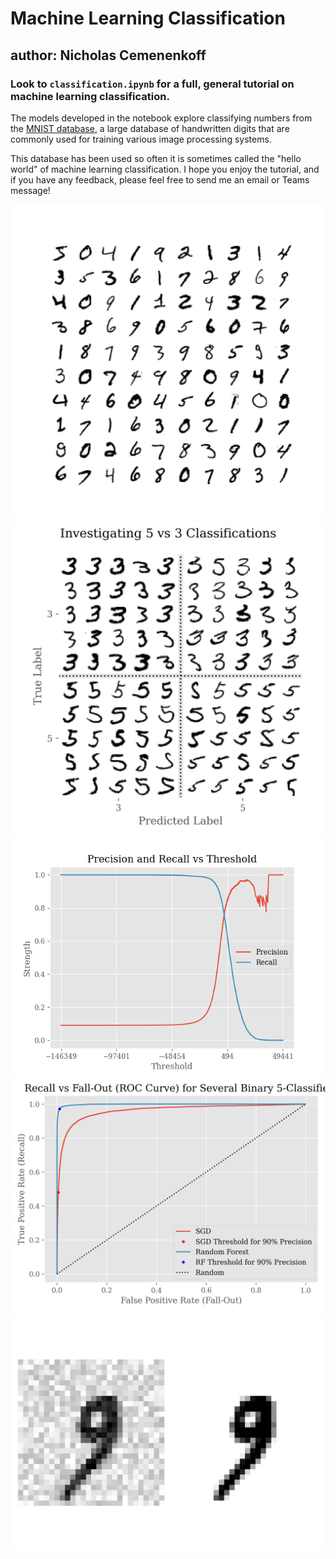 # Machine Learning Classification
## author: Nicholas Cemenenkoff
### Look to `classification.ipynb` for a full, general tutorial on machine learning classification.

The models developed in the notebook explore classifying numbers from the [MNIST database](https://en.wikipedia.org/wiki/MNIST_database), a large database of handwritten digits that are commonly used for training various image processing systems.

This database has been used so often it is sometimes called the "hello world" of machine learning classification. I hope you enjoy the tutorial, and if you have any feedback, please feel free to send me an email or Teams message!

![100 digits](./images/100-digits.png)
![5s and 3s](./images/error-analysis-digits-plot.png)
![precision-vs-recall](./images/precision-vs-recall.png)
![recall-vs-fallout-comparison-plot](./images/recall-vs-fallout-comparison-plot.png)
![noisy-digit-example-plot](./images/noisy-digit-example-plot.png)